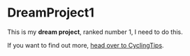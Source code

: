 # DreamProject1

This is my **dream project**, ranked number 1, I need to do this.

If you want to find out more, [head over to CyclingTips](www.cyclingtips.com.au).
